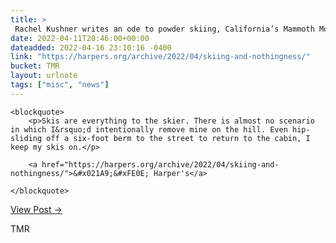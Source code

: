 ```yaml
---
title: > 
 Rachel Kushner writes an ode to powder skiing, California’s Mammoth Mountain, and her years as a dirtbag skier.
date: 2022-04-11T20:46:00+00:00
dateadded: 2022-04-16 23:10:16 -0400
link: "https://harpers.org/archive/2022/04/skiing-and-nothingness/"
bucket: TMR
layout: urlnote
tags: ["misc", "news"]
--- 
```




  
    
  

  
    <blockquote>
        <p>Skis are everything to the skier. There is almost no scenario in which I&rsquo;d intentionally remove mine on the hill. Even hip-sliding off a six-foot berm to the street to return to the cabin, I keep my skis on.</p>
        
        <a href="https://harpers.org/archive/2022/04/skiing-and-nothingness/">&#x021A9;&#xFE0E; Harper's</a>
        
    </blockquote>
  
  <p><a href="https://themorningnews.org/p/rachel-kushner-writes-an-ode-to-powder-skiing">View Post &rarr;</a></p>



 <!-- end excerpt --> 
<div class='bucket'><a class='internal-link' src='_notes/buckets/TMR'>TMR</a></div> 
